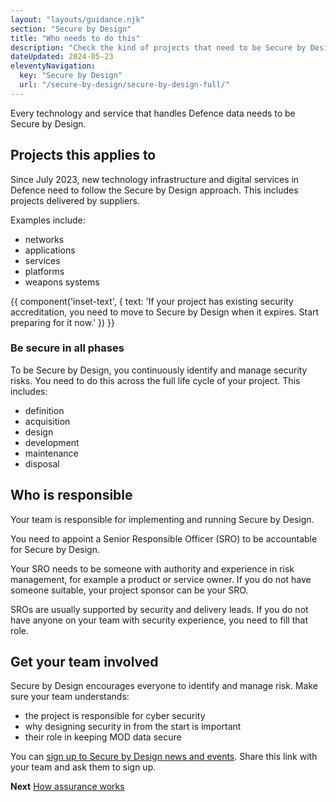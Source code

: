 ```yaml
---
layout: "layouts/guidance.njk"
section: "Secure by Design"
title: "Who needs to do this"
description: "Check the kind of projects that need to be Secure by Design and who in your team is responsible."
dateUpdated: 2024-05-23
eleventyNavigation:
  key: "Secure by Design"
  url: "/secure-by-design/secure-by-design-full/"
---
```


Every technology and service that handles Defence data needs to be Secure by Design. 

## Projects this applies to

Since July 2023, new technology infrastructure and digital services in Defence need to follow the Secure by Design approach. This includes projects delivered by suppliers.

Examples include: 

- networks
- applications
- services
- platforms
- weapons systems

{{ component('inset-text', {
  text: 'If your project has existing security accreditation, you need to move to Secure by Design when it expires. Start preparing for it now.'
}) }}


### Be secure in all phases

To be Secure by Design, you continuously identify and manage security risks. You need to do this across the full life cycle of your project. This includes: 

- definition
- acquisition
- design 
- development
- maintenance
- disposal


## Who is responsible

Your team is responsible for implementing and running Secure by Design.

You need to appoint a Senior Responsible Officer (SRO) to be accountable for Secure by Design. 

Your SRO needs to be someone with authority and experience in risk management, for example a product or service owner. If you do not have someone suitable, your project sponsor can be your SRO.

SROs are usually supported by security and delivery leads. If you do not have anyone on your team with security experience, you need to fill that role. 


## Get your team involved

Secure by Design encourages everyone to identify and manage risk. Make sure your team understands:

- the project is responsible for cyber security
- why designing security in from the start is important
- their role in keeping MOD data secure

You can [sign up to Secure by Design news and events](). Share this link with your team and ask them to sign up. 


**Next**
[How assurance works]()
